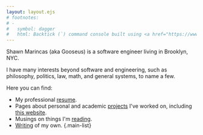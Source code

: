 ```yaml
---
layout: layout.ejs
# footnotes: 
# -
#   symbol: dagger
#   html: Backtick (`) command console built using <a href="https://www.arrow-js.com/" target="_blank">ArrowJS</a> and <a href="https://thisrobot.life/" target="_blank">Robot</a>
---
```

Shawn Marincas (aka Gooseus) is a software engineer living in Brooklyn, NYC.

I have many interests beyond software and engineering, such as philosophy, politics, law, math, and general systems, to name a few.

Here you can find:

- My professional [resume](/resume).
- Pages about personal and academic <a href="/projects/">projects</a> I've worked on, including [this website](/projects/personal-site/).
- Musings on things I'm [reading](/reading/).
- [Writing](/writing/) of my own.
{.main-list}
